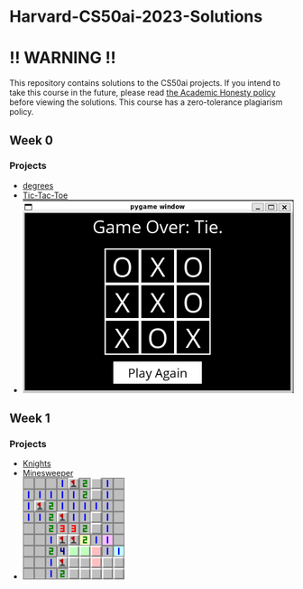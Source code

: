 # Harvard-CS50ai-2023-Solutions
# ‼️ WARNING ‼️
This repository contains solutions to the CS50ai  projects. If you intend to take this course in the future, please read [the Academic Honesty policy](https://cs50.harvard.edu/ai/2023/honesty/)
  before viewing the solutions.
This course has a zero-tolerance plagiarism policy.

## Week 0

### Projects
- [degrees](degrees)
- [Tic-Tac-Toe](tictactoe)
- ![Image Description](tictactoe/image.png)

## Week 1

### Projects
- [Knights](knights)
- [Minesweeper](minesweeper)
- ![Image Description](minesweeper/Minesweeper_9x9_10_example_13.png)

